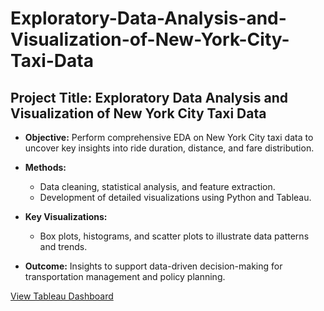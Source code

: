 # Exploratory-Data-Analysis-and-Visualization-of-New-York-City-Taxi-Data
## Project Title: Exploratory Data Analysis and Visualization of New York City Taxi Data

- **Objective:** Perform comprehensive EDA on New York City taxi data to uncover key insights into ride duration, distance, and fare distribution.
  
- **Methods:** 
  - Data cleaning, statistical analysis, and feature extraction.
  - Development of detailed visualizations using Python and Tableau.
  
- **Key Visualizations:**
  - Box plots, histograms, and scatter plots to illustrate data patterns and trends.

- **Outcome:** Insights to support data-driven decision-making for transportation management and policy planning.

[View Tableau Dashboard](https://public.tableau.com/views/ScatterplotshowingTripDistanceVsTotalAmountofNYCTLC2017data_/Sheet1?:language=en-US&:sid=&:redirect=auth&:display_count=n&:origin=viz_share_link)
